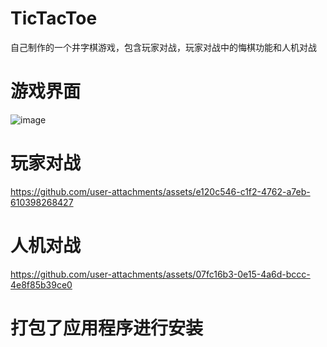 # TicTacToe
自己制作的一个井字棋游戏，包含玩家对战，玩家对战中的悔棋功能和人机对战
# 游戏界面
![image](https://github.com/user-attachments/assets/d0458314-18a8-4c27-a888-1a5b39d41006)
# 玩家对战
https://github.com/user-attachments/assets/e120c546-c1f2-4762-a7eb-610398268427
# 人机对战
https://github.com/user-attachments/assets/07fc16b3-0e15-4a6d-bccc-4e8f85b39ce0
# 打包了应用程序进行安装
